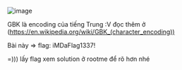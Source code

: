 ![image](https://github.com/nguyenngocdung18/RootMe/assets/134156226/32111c57-eac8-4722-a4af-1410ccd31c8f)

GBK là encoding của tiếng Trung :V đọc thêm ở
(https://en.wikipedia.org/wiki/GBK_(character_encoding))

Bài này
=> flag: iMDaFlag1337!

=))) lấy flag xem solution ở rootme để rõ hơn nhé
